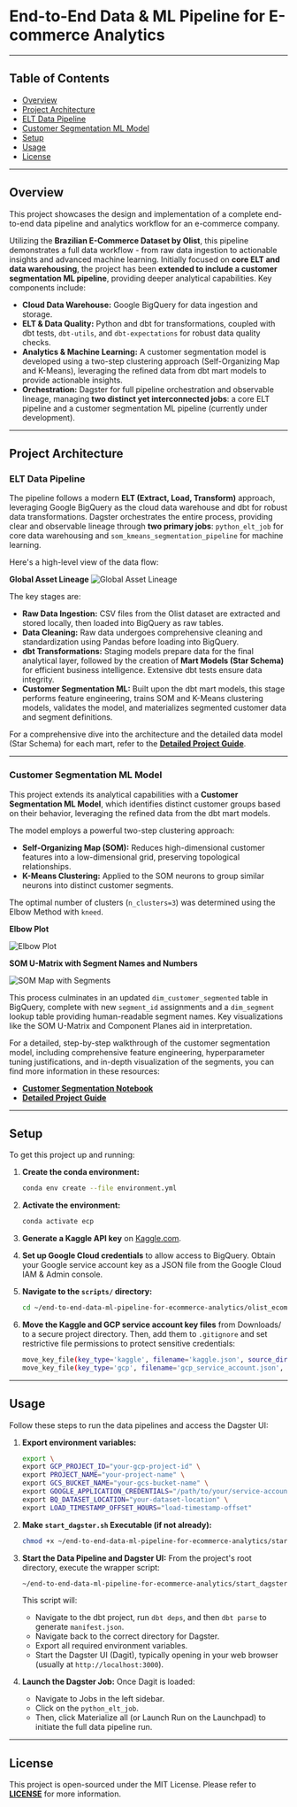 # End-to-End Data & ML Pipeline for E-commerce Analytics

---

## Table of Contents

* [Overview](#overview)
* [Project Architecture](#project-architecture)
* [ELT Data Pipeline](#elt-data-pipeline)
* [Customer Segmentation ML Model](#customer-segmentation-ml-model)
* [Setup](#setup)
* [Usage](#usage)
* [License](#license)

---

## Overview

This project showcases the design and implementation of a complete end-to-end data pipeline and analytics workflow for an e-commerce company. 

Utilizing the **Brazilian E-Commerce Dataset by Olist**, this pipeline demonstrates a full data workflow - from raw data ingestion to actionable insights and advanced machine learning. Initially focused on **core ELT and data warehousing**, the project has been **extended to include a customer segmentation ML pipeline**, providing deeper analytical capabilities. Key components include:

* **Cloud Data Warehouse:** Google BigQuery for data ingestion and storage.
* **ELT & Data Quality:** Python and dbt for transformations, coupled with dbt tests, `dbt-utils`, and `dbt-expectations` for robust data quality checks.
* **Analytics & Machine Learning:** A customer segmentation model is developed using a two-step clustering approach (Self-Organizing Map and K-Means), leveraging the refined data from dbt mart models to provide actionable insights.
* **Orchestration:** Dagster for full pipeline orchestration and observable lineage, managing **two distinct yet interconnected jobs**: a core ELT pipeline and a customer segmentation ML pipeline (currently under development).

---

## Project Architecture

### ELT Data Pipeline

The pipeline follows a modern **ELT (Extract, Load, Transform)** approach, leveraging Google BigQuery as the cloud data warehouse and dbt for robust data transformations. Dagster orchestrates the entire process, providing clear and observable lineage through **two primary jobs**: `python_elt_job` for core data warehousing and `som_kmeans_segmentation_pipeline` for machine learning.

Here's a high-level view of the data flow:

**Global Asset Lineage**
![Global Asset Lineage](<assets/Global Asset Lineage.jpg>)

The key stages are:

* **Raw Data Ingestion:** CSV files from the Olist dataset are extracted and stored locally, then loaded into BigQuery as raw tables.
* **Data Cleaning:** Raw data undergoes comprehensive cleaning and standardization using Pandas before loading into BigQuery.
* **dbt Transformations:** Staging models prepare data for the final analytical layer, followed by the creation of **Mart Models (Star Schema)** for efficient business intelligence. Extensive dbt tests ensure data integrity.
* **Customer Segmentation ML:** Built upon the dbt mart models, this stage performs feature engineering, trains SOM and K-Means clustering models, validates the model, and materializes segmented customer data and segment definitions.

For a comprehensive dive into the architecture and the detailed data model (Star Schema) for each mart, refer to the [**Detailed Project Guide**](docs/DETAILED_PROJECT_GUIDE.md).

---

### Customer Segmentation ML Model

This project extends its analytical capabilities with a **Customer Segmentation ML Model**, which identifies distinct customer groups based on their behavior, leveraging the refined data from the dbt mart models.

The model employs a powerful two-step clustering approach:

* **Self-Organizing Map (SOM):** Reduces high-dimensional customer features into a low-dimensional grid, preserving topological relationships.
* **K-Means Clustering:** Applied to the SOM neurons to group similar neurons into distinct customer segments.

The optimal number of clusters (`n_clusters=3`) was determined using the Elbow Method with `kneed`.

**Elbow Plot**

![Elbow Plot](<assets/Elbow Plot.png>)

**SOM U-Matrix with Segment Names and Numbers**

![SOM Map with Segments](<assets/SOM Map with Segments.png>)

This process culminates in an updated `dim_customer_segmented` table in BigQuery, complete with new `segment_id` assignments and a `dim_segment` lookup table providing human-readable segment names. Key visualizations like the SOM U-Matrix and Component Planes aid in interpretation.

For a detailed, step-by-step walkthrough of the customer segmentation model, including comprehensive feature engineering, hyperparameter tuning justifications, and in-depth visualization of the segments, you can find more information in these resources:

* **[Customer Segmentation Notebook](/notebooks/ml_model_customer_segmentation.ipynb)**
* **[Detailed Project Guide](docs/DETAILED_PROJECT_GUIDE.md)**

---


## Setup

To get this project up and running:

1.  **Create the conda environment:**
    ```bash
    conda env create --file environment.yml
    ```
2.  **Activate the environment:**
    ```bash
    conda activate ecp
    ```
3.  **Generate a Kaggle API key** on [Kaggle.com](https://www.kaggle.com/).

4.  **Set up Google Cloud credentials** to allow access to BigQuery. Obtain your Google service account key as a JSON file from the Google Cloud IAM & Admin console.

5.  **Navigate to the `scripts/` directory:**
    ```bash
    cd ~/end-to-end-data-ml-pipeline-for-ecommerce-analytics/olist_ecommerce_orchestration/olist_ecommerce_orchestration/scripts
    ```

6.  **Move the Kaggle and GCP service account key files** from Downloads/ to a secure project directory. Then, add them to `.gitignore` and set restrictive file permissions to protect sensitive credentials:
    ```bash
    move_key_file(key_type='kaggle', filename='kaggle.json', source_dir=None)
    move_key_file(key_type='gcp', filename='gcp_service_account.json', source_dir=None)
    ```

---

## Usage

Follow these steps to run the data pipelines and access the Dagster UI:

1.  **Export environment variables:**
    ```bash
    export \
    export GCP_PROJECT_ID="your-gcp-project-id" \
    export PROJECT_NAME="your-project-name" \
    export GCS_BUCKET_NAME="your-gcs-bucket-name" \
    export GOOGLE_APPLICATION_CREDENTIALS="/path/to/your/service-account-key.json" \
    export BQ_DATASET_LOCATION="your-dataset-location" \
    export LOAD_TIMESTAMP_OFFSET_HOURS="load-timestamp-offset"
    ```

2.  **Make `start_dagster.sh` Executable (if not already):**
    ```bash
    chmod +x ~/end-to-end-data-ml-pipeline-for-ecommerce-analytics/start_dagster.sh
    ```

3.  **Start the Data Pipeline and Dagster UI:** From the project's root directory, execute the wrapper script:
    ```bash
    ~/end-to-end-data-ml-pipeline-for-ecommerce-analytics/start_dagster.sh
    ```

    This script will:
    * Navigate to the dbt project, run `dbt deps`, and then `dbt parse` to generate `manifest.json`.
    * Navigate back to the correct directory for Dagster.
    * Export all required environment variables.
    * Start the Dagster UI (Dagit), typically opening in your web browser (usually at `http://localhost:3000`).

4.  **Launch the Dagster Job:** Once Dagit is loaded:

    * Navigate to Jobs in the left sidebar.
    * Click on the `python_elt_job`.
    * Then, click Materialize all (or Launch Run on the Launchpad) to initiate the full data pipeline run.

---


## License

This project is open-sourced under the MIT License. Please refer to **[LICENSE](/LICENSE.md)** for more information.
